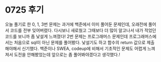 # 0725 후기

오늘 풀기로 한 0, 1, 3번 문제는 과거에 백준에서 이미 풀어둔 문제인데,
오래전에 풀어서 코드를 전부 잊어버렸다.
다시보니 새로웠고 그때보다 더 많이 알고나서 내가 적었던 코드를 보니까 좀 낯설게 느껴졌다!
2번 문제는 프로그래머스 문제인데 프로그래머스에서는 처음으로 sql이 아닌 문제를 풀어봤다.
낯설기도 하고 함수의 return 값으로 제출해야해서 신기했다.
백준이나 SWEA, codeup에 비해서 기초적인 문제도 어렵게 느껴져서 도전을 안해봤었는데
앞으로는 좀 풀어봐야겠다고 생각했다.!